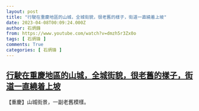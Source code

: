 ```yaml
---
layout: post
title: "行駛在重慶地區的山城，全城街貌，很老舊的樣子，街道一直繞着上坡"
date: 2023-04-08T00:09:24.000Z
author: 石炳鋒
from: https://www.youtube.com/watch?v=dmzh5r3Zx0o
tags: [ 石炳锋 ]
comments: True
categories: [ 石炳锋 ]
---
```

<!--1680912564000-->
[行駛在重慶地區的山城，全城街貌，很老舊的樣子，街道一直繞着上坡](https://www.youtube.com/watch?v=dmzh5r3Zx0o)
------

<div>
【重慶】山城街景，一副老舊模樣。
</div>
